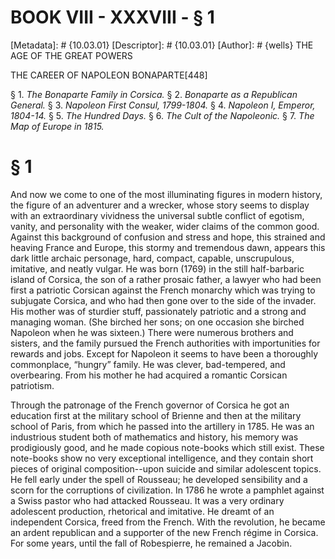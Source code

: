 # BOOK VIII - XXXVIII - § 1
[Metadata]: # {10.03.01}
[Descriptor]: # {10.03.01}
[Author]: # {wells}
THE AGE OF THE GREAT POWERS

THE CAREER OF NAPOLEON BONAPARTE[448]

§ 1. _The Bonaparte Family in Corsica._ § 2. _Bonaparte as a
Republican General._ § 3. _Napoleon First Consul, 1799-1804._ § 4.
_Napoleon I, Emperor, 1804-14._ § 5. _The Hundred Days._ § 6. _The      Cult of
the Napoleonic._ § 7. _The Map of Europe in 1815._

# § 1
And now we come to one of the most illuminating figures in modern history, the
figure of an adventurer and a wrecker, whose story seems to display with an
extraordinary vividness the universal subtle conflict of egotism, vanity, and
personality with the weaker, wider claims of the common good. Against this
background of confusion and stress and hope, this strained and heaving France
and Europe, this stormy and tremendous dawn, appears this dark little archaic
personage, hard, compact, capable, unscrupulous, imitative, and neatly vulgar.
He was born (1769) in the still half-barbaric island of Corsica, the son of a
rather prosaic father, a lawyer who had been first a patriotic Corsican against
the French monarchy which was trying to subjugate Corsica, and who had then
gone over to the side of the invader. His mother was of sturdier stuff,
passionately patriotic and a strong and managing woman. (She birched her sons;
on one occasion she birched Napoleon when he was sixteen.) There were numerous
brothers and sisters, and the family pursued the French authorities with
importunities for rewards and jobs. Except for Napoleon it seems to have been a
thoroughly commonplace, “hungry” family. He was clever, bad-tempered, and
overbearing. From his mother he had acquired a romantic Corsican patriotism.

Through the patronage of the French governor of Corsica he got an education
first at the military school of Brienne and then at the military school of
Paris, from which he passed into the artillery in 1785. He was an industrious
student both of mathematics and history, his memory was prodigiously good, and
he made copious note-books which still exist. These note-books show no very
exceptional intelligence, and they contain short pieces of original
composition--upon suicide and similar adolescent topics. He fell early under
the spell of Rousseau; he developed sensibility and a scorn for the corruptions
of civilization. In 1786 he wrote a pamphlet against a Swiss pastor who had
attacked Rousseau. It was a very ordinary adolescent production, rhetorical and
imitative. He dreamt of an independent Corsica, freed from the French. With the
revolution, he became an ardent republican and a supporter of the new French
régime in Corsica. For some years, until the fall of Robespierre, he remained a
Jacobin.

